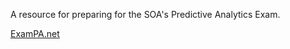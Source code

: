 A resource for preparing for the SOA's Predictive Analytics Exam.

[ExamPA.net](https://www.exampa.net/)
